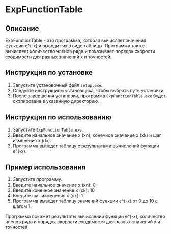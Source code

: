 # ExpFunctionTable

## Описание
ExpFunctionTable - это программа, которая вычисляет значения функции e^(-x) и выводит их в виде таблицы. Программа также вычисляет количество членов ряда и показывает порядок скорости сходимости для разных значений x и точностей.

## Инструкция по установке
1. Запустите установочный файл `setup.exe`.
2. Следуйте инструкциям установщика, чтобы выбрать путь установки.
3. После завершения установки, программа `ExpFunctionTable.exe` будет скопирована в указанную директорию.

## Инструкция по использованию
1. Запустите `ExpFunctionTable.exe`.
2. Введите начальное значение x (xn), конечное значение x (xk) и шаг изменения x (dx).
3. Программа выведет таблицу с результатами вычислений функции e^(-x).

## Пример использования
1. Запустите программу.
2. Введите начальное значение x (xn): 0
3. Введите конечное значение x (xk): 10
4. Введите шаг изменения x (dx): 1
5. Программа выведет таблицу значений функции e^(-x) от 0 до 10 с шагом 1.

Программа покажет результаты вычислений функции e^(-x), количество членов ряда и порядок скорости сходимости для разных значений x и точностей.
